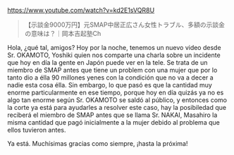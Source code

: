 https://www.youtube.com/watch?v=kd2E1sVQR8U
 
> 【示談金9000万円】元SMAP中居正広さん女性トラブル、多額の示談金の意味は？｜岡本吉起塾Ch 

Hola, ¿qué tal, amigos? Hoy por la noche, tenemos un nuevo video desde Sr. OKAMOTO, Yoshiki quien nos comparte una charla sobre un incidente que hoy en día la gente en Japón puede ver en la tele. Se trata de un miembro de SMAP antes que tiene un problem con una mujer que por lo tanto dio a élla 90 millones yenes con la condición que no va a decer a nadie esta cosa élla. Sin embargo, lo que pasó es que la cantidad muy enorme particularmente en ese tiempo, porque hoy en día quizás ya no es algo tan enorme según Sr. OKAMOTO se saldó al público, y entonces como la corte ya está para ayudarles a resolver este caso, hay la posibiledad que reciberá el miembro de SMAP antes que se llama Sr. NAKAI, Masahiro la misma cantidad que pagó inicialmente a la mujer debido al problema que ellos tuvieron antes.

Ya está. Muchísimas gracias como siempre, ¡hasta la próxima!
